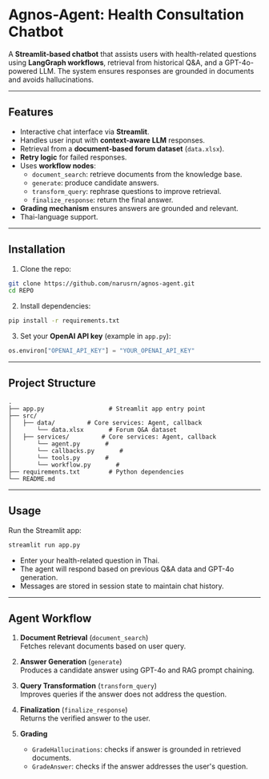 # Agnos-Agent: Health Consultation Chatbot

A **Streamlit-based chatbot** that assists users with health-related questions using **LangGraph workflows**, retrieval from historical Q&A, and a GPT-4o-powered LLM. The system ensures responses are grounded in documents and avoids hallucinations.

---

## Features

- Interactive chat interface via **Streamlit**.
- Handles user input with **context-aware LLM** responses.
- Retrieval from a **document-based forum dataset** (`data.xlsx`).
- **Retry logic** for failed responses.
- Uses **workflow nodes**:
  - `document_search`: retrieve documents from the knowledge base.
  - `generate`: produce candidate answers.
  - `transform_query`: rephrase questions to improve retrieval.
  - `finalize_response`: return the final answer.
- **Grading mechanism** ensures answers are grounded and relevant.
- Thai-language support.

---

## Installation

1. Clone the repo:

```bash
git clone https://github.com/narusrn/agnos-agent.git
cd REPO
```

2. Install dependencies:

```bash
pip install -r requirements.txt
```

3. Set your **OpenAI API key** (example in `app.py`):

```python
os.environ["OPENAI_API_KEY"] = "YOUR_OPENAI_API_KEY"
```

---

## Project Structure

```
.
├── app.py                  # Streamlit app entry point
├── src/
│   ├── data/         # Core services: Agent, callback 
│       └── data.xlsx       # Forum Q&A dataset
│   ├── services/         # Core services: Agent, callback 
│       └── agent.py       # 
│       └── callbacks.py       # 
│       └── tools.py       # 
│       └── workflow.py       # 
├── requirements.txt        # Python dependencies
└── README.md
```

---

## Usage

Run the Streamlit app:

```bash
streamlit run app.py
```

- Enter your health-related question in Thai.
- The agent will respond based on previous Q&A data and GPT-4o generation.
- Messages are stored in session state to maintain chat history.

---

## Agent Workflow

1. **Document Retrieval** (`document_search`)  
   Fetches relevant documents based on user query.

2. **Answer Generation** (`generate`)  
   Produces a candidate answer using GPT-4o and RAG prompt chaining.

3. **Query Transformation** (`transform_query`)  
   Improves queries if the answer does not address the question.

4. **Finalization** (`finalize_response`)  
   Returns the verified answer to the user.

5. **Grading**  
   - `GradeHallucinations`: checks if answer is grounded in retrieved documents.
   - `GradeAnswer`: checks if the answer addresses the user's question.

